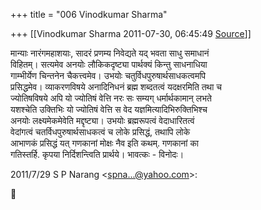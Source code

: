 +++
title = "006 Vinodkumar Sharma"

+++
[[Vinodkumar Sharma	2011-07-30, 06:45:49 [Source](https://groups.google.com/g/bvparishat/c/pAt1sXrmTX0)]]



मान्याः नारंगमहाशयाः, सादरं प्रणम्य निवेद्यते यद् भवता साधु समाधानं  
विहितम्। सत्यमेव अनयोः लौकिकदृष्ट्या पार्थक्यं किन्तु साधनाधिया  
गाम्भीर्येण चिन्तनेन चैकत्त्वमेव। उभयोः चतुर्विधपुरुषार्थसाधकत्वमपि  
प्रसिद्धमेव। व्याकरणविषये अनादिनिधनं ब्रह्म शब्दतत्वं यदक्षरमिति तथा च  
ज्योतिषविषये अपि यो ज्योतिषं वेत्ति नरः सः सम्यग् धर्मार्थकामान् लभते  
यशश्चेति उक्तिभिः यो ज्योतिषं वेत्ति स वेद यज्ञमित्यादिभिरुक्तिभिश्च  
अनयोः लक्ष्यमेकमेवेति मद्दृष्ट्या। उभयोः ब्रह्मरूपत्वं वेदाधारितत्वं  
वेदांगत्वं चतर्विधपुरुषार्थसाधकत्वं च लोके प्रसिद्धं, तथापि लोके  
आभाणकं प्रसिद्धं यत् गणकानां मोक्षः नैव इति कथम्. गणकानां का  
गतिस्तर्हि. कृपया निर्दिशन्त्विति प्रार्थये। भावत्कः - विनोदः।

2011/7/29 S P Narang \<[spna...@yahoo.com]()\>:



